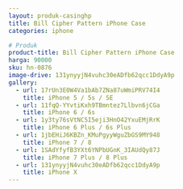 ```yaml
---
layout: produk-casinghp
title: Bill Cipher Pattern iPhone Case
categories: iphone

# Produk
product-title: Bill Cipher Pattern iPhone Case
harga: 90000
sku: hn-0876
image-drive: 131ynyyjN4vuhc30eADfb62qcc1DdyA9p
gallery:
  - url: 17rUn3E0W4Va1bAb7ZNa87uWmiPRV74I4
    title: iPhone 5 / 5s / SE
  - url: 11fqQ-YYvtiKxh9TBmntez7Llbvn6jCGa
    title: iPhone 6 / 6s
  - url: 1y3ty76sVtNC5I5eji3HnO42YxuEMjRrK
    title: iPhone 6 Plus / 6s Plus
  - url: 1jbEHiJ6KBZn_KMuPgyyWguZbGS9MY948
    title: iPhone 7 / 8
  - url: 1SAdYfyfB3YXt6YNPbUGnK_3IAUdQy87J
    title: iPhone 7 Plus / 8 Plus
  - url: 131ynyyjN4vuhc30eADfb62qcc1DdyA9p
    title: iPhone X
---
```

